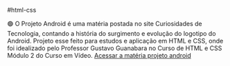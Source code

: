 #html-css

🟢 O Projeto Android é uma matéria postada no site Curiosidades de Tecnologia, contando a história do surgimento e evolução do logotipo do Android. Projeto esse feito para estudos e aplicação em HTML e CSS, onde foi idealizado pelo Professor Gustavo Guanabara no Curso de HTML e CSS Módulo 2 do Curso em Vídeo.
<a href="https://miguelsantosdev.github.io/repositorio-projetoandroid/indexprojetoandroid.html">Acessar a matéria projeto android</a>

